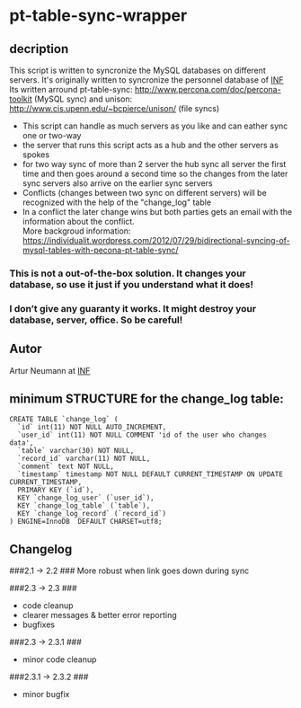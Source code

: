 # pt-table-sync-wrapper #

## decription ##

This script is written to syncronize the MySQL databases on different servers. It's originally written
to syncronize the personnel database of [INF](http://www.inf.org/ "INF")    
Its written arround pt-table-sync: http://www.percona.com/doc/percona-toolkit (MySQL sync)
and unison: http://www.cis.upenn.edu/~bcpierce/unison/ (file syncs)  

* This script can handle as much servers as you like and can eather sync one or two-way
* the server that runs this script acts as a hub and the other servers as spokes
* for two way sync of more than 2 server the hub sync all server the first time and then goes
around a second time so the changes from the later sync servers also arrive on the earlier sync servers
* Conflicts (changes between two sync on different servers) will be recognized with the help of the "change_log" table
* In a conflict the later change wins but both parties gets an email with the information about the conflict.  
More backgroud information: https://individualit.wordpress.com/2012/07/29/bidirectional-syncing-of-mysql-tables-with-pecona-pt-table-sync/  

### This is not a out-of-the-box solution. It changes your database, so use it just if you understand what it does! 
### I don’t give any guaranty it works. It might destroy your database, server, office. So be careful!

## Autor ##

Artur Neumann at [INF](http://www.inf.org/ "INF")

## minimum STRUCTURE for the change_log table: ##
		
	CREATE TABLE `change_log` (
	  `id` int(11) NOT NULL AUTO_INCREMENT,
	  `user_id` int(11) NOT NULL COMMENT 'id of the user who changes data',
	  `table` varchar(30) NOT NULL,
	  `record_id` varchar(11) NOT NULL,
	  `comment` text NOT NULL,
	  `timestamp` timestamp NOT NULL DEFAULT CURRENT_TIMESTAMP ON UPDATE CURRENT_TIMESTAMP,
	  PRIMARY KEY (`id`),
	  KEY `change_log_user` (`user_id`),
	  KEY `change_log_table` (`table`),
	  KEY `change_log_record` (`record_id`)
	) ENGINE=InnoDB  DEFAULT CHARSET=utf8;

## Changelog ##
###2.1 -> 2.2 ###
More robust when link goes down during sync

###2.3 -> 2.3 ###
* code cleanup
* clearer messages & better error reporting
* bugfixes

###2.3 -> 2.3.1 ###
* minor code cleanup

###2.3.1 -> 2.3.2 ###
* minor bugfix
